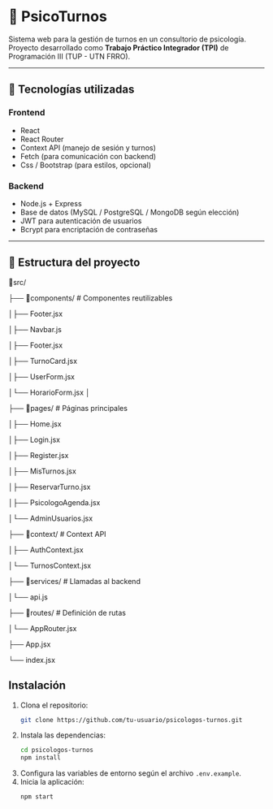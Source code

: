 
# 🧠 PsicoTurnos

Sistema web para la gestión de turnos en un consultorio de psicología.  
Proyecto desarrollado como **Trabajo Práctico Integrador (TPI)** de Programación III (TUP - UTN FRRO).  

---

## 📌 Tecnologías utilizadas

### Frontend
- React  
- React Router
- Context API (manejo de sesión y turnos)  
- Fetch (para comunicación con backend)  
- Css / Bootstrap (para estilos, opcional)

### Backend
- Node.js + Express  
- Base de datos (MySQL / PostgreSQL / MongoDB según elección)  
- JWT para autenticación de usuarios  
- Bcrypt para encriptación de contraseñas  

---

## 📂 Estructura del proyecto

📂src/

├── 📂components/ # Componentes reutilizables

│├── Footer.jsx

│├── Navbar.js 

│├── Footer.jsx

│├── TurnoCard.jsx

│├── UserForm.jsx

│└── HorarioForm.jsx
│

├── 📂pages/ # Páginas principales

│├── Home.jsx

│├── Login.jsx

│├── Register.jsx

│├── MisTurnos.jsx

│├── ReservarTurno.jsx

│├── PsicologoAgenda.jsx

│└── AdminUsuarios.jsx
 

├── 📂context/ # Context API

│├── AuthContext.jsx

│└── TurnosContext.jsx

├── 📂services/ # Llamadas al backend

│└── api.js

├── 📂routes/ # Definición de rutas

│└── AppRouter.jsx

├── App.jsx

└── index.jsx

## Instalación

1. Clona el repositorio:
    ```bash
    git clone https://github.com/tu-usuario/psicologos-turnos.git
    ```
2. Instala las dependencias:
    ```bash
    cd psicologos-turnos
    npm install
    ```
3. Configura las variables de entorno según el archivo `.env.example`.
4. Inicia la aplicación:
    ```bash
    npm start
    ```

